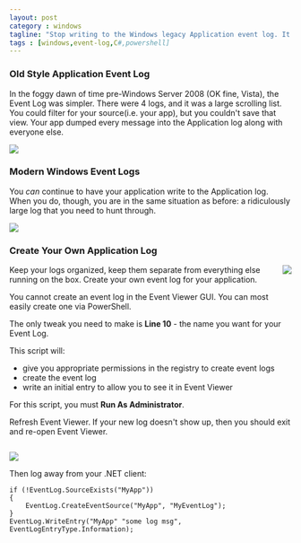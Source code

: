 ```yaml
---
layout: post
category : windows
tagline: "Stop writing to the Windows legacy Application event log. It's a nasty dumping ground."
tags : [windows,event-log,C#,powershell]
---
```


### Old Style Application Event Log

In the foggy dawn of time pre-Windows Server 2008 (OK fine, Vista), the Event Log was simpler. There were 4 logs, and it was a large scrolling list. You could filter for your source(i.e. your app), but you couldn't save that view. Your app dumped every message into the Application log along with everyone else.

![](http://i.imgur.com/ANpErsN.png)


### Modern Windows Event Logs

You *can* continue to have your application write to the Application log. When you do, though, you are in the same situation as before: a ridiculously large log that you need to hunt through. 

![](http://i.imgur.com/y1lGIvt.png)


### Create Your Own Application Log

<img src="http://i.imgur.com/kMXe40O.png" style="float:right" />

Keep your logs organized, keep them separate from everything else running on the box. Create your own event log for your application. 

You cannot create an event log in the Event Viewer GUI. You can most easily create one via PowerShell.

The only tweak you need to make is **Line 10** - the name you want for your Event Log.

This script will:

- give you appropriate permissions in the registry to create event logs
- create the event log
- write an initial entry to allow you to see it in Event Viewer

For this script, you must **Run As Administrator**.

Refresh Event Viewer. If your new log doesn't show up, then you should exit and re-open Event Viewer. 
<div style="clear:both"></div>


<script src="https://gist.github.com/philoushka/08d58dce415201ffabd1.js"></script>

![](http://i.imgur.com/JNEHlIn.png)

Then log away from your .NET client:

    if (!EventLog.SourceExists("MyApp"))
    {
        EventLog.CreateEventSource("MyApp", "MyEventLog");
    }    
    EventLog.WriteEntry("MyApp" "some log msg", EventLogEntryType.Information);
